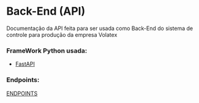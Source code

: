 # Back-End (API)

Documentação da API feita para ser usada como Back-End do sistema de controle para produção da empresa Volatex

### FrameWork Python usada:
- [FastAPI](https://fastapi.tiangolo.com/)

### Endpoints:

[ENDPOINTS]()